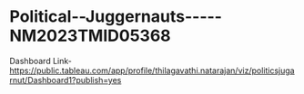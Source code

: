 # Political--Juggernauts-----NM2023TMID05368
Dashboard Link-https://public.tableau.com/app/profile/thilagavathi.natarajan/viz/politicsjugarnut/Dashboard1?publish=yes
